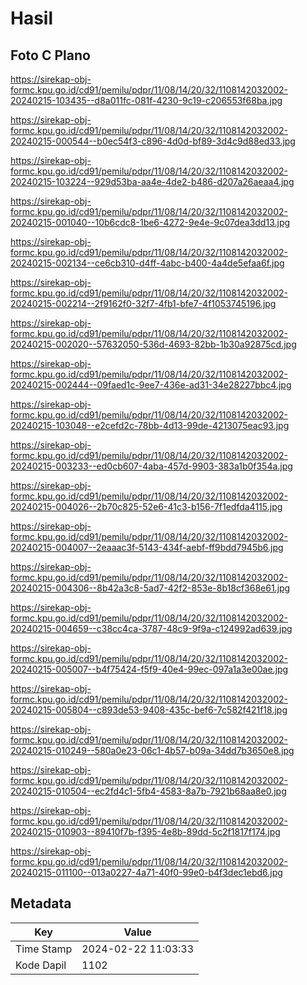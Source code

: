 # Hasil

## Foto C Plano

https://sirekap-obj-formc.kpu.go.id/cd91/pemilu/pdpr/11/08/14/20/32/1108142032002-20240215-103435--d8a011fc-081f-4230-9c19-c206553f68ba.jpg

https://sirekap-obj-formc.kpu.go.id/cd91/pemilu/pdpr/11/08/14/20/32/1108142032002-20240215-000544--b0ec54f3-c896-4d0d-bf89-3d4c9d88ed33.jpg

https://sirekap-obj-formc.kpu.go.id/cd91/pemilu/pdpr/11/08/14/20/32/1108142032002-20240215-103224--929d53ba-aa4e-4de2-b486-d207a26aeaa4.jpg

https://sirekap-obj-formc.kpu.go.id/cd91/pemilu/pdpr/11/08/14/20/32/1108142032002-20240215-001040--10b6cdc8-1be6-4272-9e4e-9c07dea3dd13.jpg

https://sirekap-obj-formc.kpu.go.id/cd91/pemilu/pdpr/11/08/14/20/32/1108142032002-20240215-002134--ce6cb310-d4ff-4abc-b400-4a4de5efaa6f.jpg

https://sirekap-obj-formc.kpu.go.id/cd91/pemilu/pdpr/11/08/14/20/32/1108142032002-20240215-002214--2f9162f0-32f7-4fb1-bfe7-4f1053745196.jpg

https://sirekap-obj-formc.kpu.go.id/cd91/pemilu/pdpr/11/08/14/20/32/1108142032002-20240215-002020--57632050-536d-4693-82bb-1b30a92875cd.jpg

https://sirekap-obj-formc.kpu.go.id/cd91/pemilu/pdpr/11/08/14/20/32/1108142032002-20240215-002444--09faed1c-9ee7-436e-ad31-34e28227bbc4.jpg

https://sirekap-obj-formc.kpu.go.id/cd91/pemilu/pdpr/11/08/14/20/32/1108142032002-20240215-103048--e2cefd2c-78bb-4d13-99de-4213075eac93.jpg

https://sirekap-obj-formc.kpu.go.id/cd91/pemilu/pdpr/11/08/14/20/32/1108142032002-20240215-003233--ed0cb607-4aba-457d-9903-383a1b0f354a.jpg

https://sirekap-obj-formc.kpu.go.id/cd91/pemilu/pdpr/11/08/14/20/32/1108142032002-20240215-004026--2b70c825-52e6-41c3-b156-7f1edfda4115.jpg

https://sirekap-obj-formc.kpu.go.id/cd91/pemilu/pdpr/11/08/14/20/32/1108142032002-20240215-004007--2eaaac3f-5143-434f-aebf-ff9bdd7945b6.jpg

https://sirekap-obj-formc.kpu.go.id/cd91/pemilu/pdpr/11/08/14/20/32/1108142032002-20240215-004306--8b42a3c8-5ad7-42f2-853e-8b18cf368e61.jpg

https://sirekap-obj-formc.kpu.go.id/cd91/pemilu/pdpr/11/08/14/20/32/1108142032002-20240215-004659--c38cc4ca-3787-48c9-9f9a-c124992ad639.jpg

https://sirekap-obj-formc.kpu.go.id/cd91/pemilu/pdpr/11/08/14/20/32/1108142032002-20240215-005007--b4f75424-f5f9-40e4-99ec-097a1a3e00ae.jpg

https://sirekap-obj-formc.kpu.go.id/cd91/pemilu/pdpr/11/08/14/20/32/1108142032002-20240215-005804--c893de53-9408-435c-bef6-7c582f421f18.jpg

https://sirekap-obj-formc.kpu.go.id/cd91/pemilu/pdpr/11/08/14/20/32/1108142032002-20240215-010249--580a0e23-06c1-4b57-b09a-34dd7b3650e8.jpg

https://sirekap-obj-formc.kpu.go.id/cd91/pemilu/pdpr/11/08/14/20/32/1108142032002-20240215-010504--ec2fd4c1-5fb4-4583-8a7b-7921b68aa8e0.jpg

https://sirekap-obj-formc.kpu.go.id/cd91/pemilu/pdpr/11/08/14/20/32/1108142032002-20240215-010903--89410f7b-f395-4e8b-89dd-5c2f1817f174.jpg

https://sirekap-obj-formc.kpu.go.id/cd91/pemilu/pdpr/11/08/14/20/32/1108142032002-20240215-011100--013a0227-4a71-40f0-99e0-b4f3dec1ebd6.jpg


## Metadata

| Key        | Value               |
| ---------- | ------------------- |
| Time Stamp | 2024-02-22 11:03:33 |
| Kode Dapil | 1102                |




